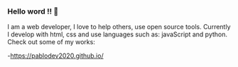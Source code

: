 ### Hello word !! 👋

I am a web developer, I love to help others, use open source tools. Currently I develop with html, css and use languages such as: javaScript and python.                 
Check out some of my works:

-https://pablodev2020.github.io/

